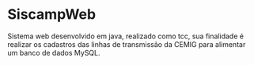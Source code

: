 # SiscampWeb
Sistema web desenvolvido em java, realizado como tcc, sua finalidade é realizar os cadastros das linhas de transmissão da CEMIG para alimentar um banco de dados MySQL.

